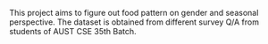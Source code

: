 This project aims to figure out food pattern on gender and seasonal perspective. The dataset is obtained from different survey Q/A from students of AUST CSE 35th Batch.
